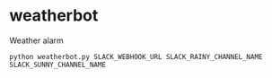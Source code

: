 # weatherbot
Weather alarm

```
python weatherbot.py SLACK_WEBHOOK_URL SLACK_RAINY_CHANNEL_NAME SLACK_SUNNY_CHANNEL_NAME
```
